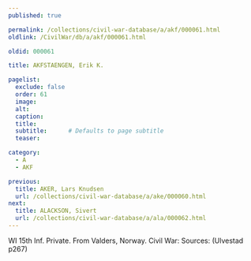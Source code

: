 ```yaml
---
published: true

permalink: /collections/civil-war-database/a/akf/000061.html
oldlink: /CivilWar/db/a/akf/000061.html

oldid: 000061

title: AKFSTAENGEN, Erik K.

pagelist:
  exclude: false
  order: 61
  image: 
  alt:
  caption:
  title:
  subtitle:      # Defaults to page subtitle
  teaser:

category: 
  - A 
  - AKF

previous:
  title: AKER, Lars Knudsen
  url: /collections/civil-war-database/a/ake/000060.html  
next:
  title: ALACKSON, Sivert
  url: /collections/civil-war-database/a/ala/000062.html   
---
```

WI 15th Inf. Private. From Valders, Norway. Civil War: Sources: (Ulvestad p267)